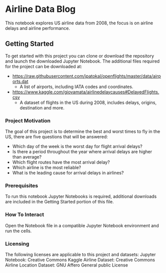 # Airline Data Blog

This notebook explores US airline data from 2008, the focus is on airline delays and airline performance. 

## Getting Started

To get started with this project you can clone or download the repository and launch the downloaded Jupyter Notebook.
The additional files required for the project can be downloaded at:
- https://raw.githubusercontent.com/jpatokal/openflights/master/data/airports.dat
	- A list of airports, including IATA codes and coordinates.
- https://www.kaggle.com/giovamata/airlinedelaycauses#DelayedFlights.csv
	- A dataset of flights in the US during 2008, includes delays, origins, destination and more.

### Project Motivation

The goal of this project is to determine the best and worst times to fly in the US, there are five questions that will be answered:
- Which day of the week is the worst day for flight arrival delays?
- Is there a period throughout the year where arrival delays are higher than average?
- Which flight routes have the most arrival delay?
- Which airline is the most reliable?
- What is the leading cause for arrival delays in airlines?

### Prerequisites

To run this notebook Jupyter Notebooks is required, additional downloads are included in the Getting Started portion of this file.

### How To Interact
Open the Notebook file in a compatible Jupyter Notebook environment and run the cells. 

### Licensing 
The following licenses are applicable to this project and datasets:
Jupyter Notebook: Creative Commons
Kaggle Airline Dataset: Creative Commons
Airline Location Dataset: GNU Affero General public License
